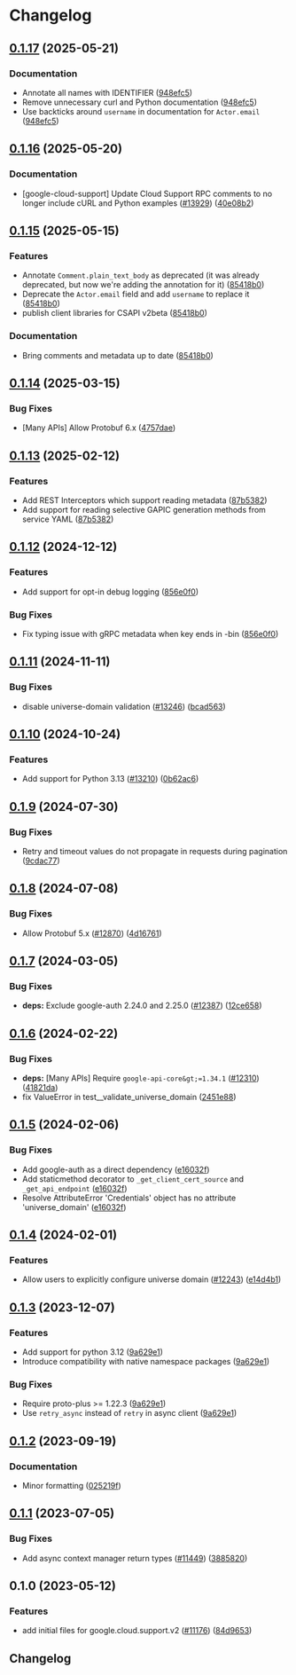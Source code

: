 # Changelog

## [0.1.17](https://github.com/googleapis/google-cloud-python/compare/google-cloud-support-v0.1.16...google-cloud-support-v0.1.17) (2025-05-21)


### Documentation

* Annotate all names with IDENTIFIER ([948efc5](https://github.com/googleapis/google-cloud-python/commit/948efc53b02593b76a8ba587944751e2ddb85bc8))
* Remove unnecessary curl and Python documentation ([948efc5](https://github.com/googleapis/google-cloud-python/commit/948efc53b02593b76a8ba587944751e2ddb85bc8))
* Use backticks around `username` in documentation for `Actor.email` ([948efc5](https://github.com/googleapis/google-cloud-python/commit/948efc53b02593b76a8ba587944751e2ddb85bc8))

## [0.1.16](https://github.com/googleapis/google-cloud-python/compare/google-cloud-support-v0.1.15...google-cloud-support-v0.1.16) (2025-05-20)


### Documentation

* [google-cloud-support] Update Cloud Support RPC comments to no longer include cURL and Python examples ([#13929](https://github.com/googleapis/google-cloud-python/issues/13929)) ([40e08b2](https://github.com/googleapis/google-cloud-python/commit/40e08b2bd92f7fbc256a6bf4c58d4b0549eb053a))

## [0.1.15](https://github.com/googleapis/google-cloud-python/compare/google-cloud-support-v0.1.14...google-cloud-support-v0.1.15) (2025-05-15)


### Features

* Annotate `Comment.plain_text_body` as deprecated (it was already deprecated, but now we're adding the annotation for it) ([85418b0](https://github.com/googleapis/google-cloud-python/commit/85418b093f0d5e06e809cbf52e63a46df8aa087c))
* Deprecate the `Actor.email` field and add `username` to replace it ([85418b0](https://github.com/googleapis/google-cloud-python/commit/85418b093f0d5e06e809cbf52e63a46df8aa087c))
* publish client libraries for CSAPI v2beta ([85418b0](https://github.com/googleapis/google-cloud-python/commit/85418b093f0d5e06e809cbf52e63a46df8aa087c))


### Documentation

* Bring comments and metadata up to date ([85418b0](https://github.com/googleapis/google-cloud-python/commit/85418b093f0d5e06e809cbf52e63a46df8aa087c))

## [0.1.14](https://github.com/googleapis/google-cloud-python/compare/google-cloud-support-v0.1.13...google-cloud-support-v0.1.14) (2025-03-15)


### Bug Fixes

* [Many APIs] Allow Protobuf 6.x ([4757dae](https://github.com/googleapis/google-cloud-python/commit/4757daede978618382ba46f4aa91bb9cfd9b937b))

## [0.1.13](https://github.com/googleapis/google-cloud-python/compare/google-cloud-support-v0.1.12...google-cloud-support-v0.1.13) (2025-02-12)


### Features

* Add REST Interceptors which support reading metadata ([87b5382](https://github.com/googleapis/google-cloud-python/commit/87b5382a05b7a0c9faeabaf3e2baa6f05c88bb8e))
* Add support for reading selective GAPIC generation methods from service YAML ([87b5382](https://github.com/googleapis/google-cloud-python/commit/87b5382a05b7a0c9faeabaf3e2baa6f05c88bb8e))

## [0.1.12](https://github.com/googleapis/google-cloud-python/compare/google-cloud-support-v0.1.11...google-cloud-support-v0.1.12) (2024-12-12)


### Features

* Add support for opt-in debug logging ([856e0f0](https://github.com/googleapis/google-cloud-python/commit/856e0f07bd5212d60ad64be4c16ac8fafd07850b))


### Bug Fixes

* Fix typing issue with gRPC metadata when key ends in -bin ([856e0f0](https://github.com/googleapis/google-cloud-python/commit/856e0f07bd5212d60ad64be4c16ac8fafd07850b))

## [0.1.11](https://github.com/googleapis/google-cloud-python/compare/google-cloud-support-v0.1.10...google-cloud-support-v0.1.11) (2024-11-11)


### Bug Fixes

* disable universe-domain validation  ([#13246](https://github.com/googleapis/google-cloud-python/issues/13246)) ([bcad563](https://github.com/googleapis/google-cloud-python/commit/bcad563acea541bb51f9fbd005f18e9f32e381f0))

## [0.1.10](https://github.com/googleapis/google-cloud-python/compare/google-cloud-support-v0.1.9...google-cloud-support-v0.1.10) (2024-10-24)


### Features

* Add support for Python 3.13 ([#13210](https://github.com/googleapis/google-cloud-python/issues/13210)) ([0b62ac6](https://github.com/googleapis/google-cloud-python/commit/0b62ac6aa99bd3259a088097630f2bd1f06825e6))

## [0.1.9](https://github.com/googleapis/google-cloud-python/compare/google-cloud-support-v0.1.8...google-cloud-support-v0.1.9) (2024-07-30)


### Bug Fixes

* Retry and timeout values do not propagate in requests during pagination ([9cdac77](https://github.com/googleapis/google-cloud-python/commit/9cdac77b20a8c9720aa668639e3ca6d1e759a2de))

## [0.1.8](https://github.com/googleapis/google-cloud-python/compare/google-cloud-support-v0.1.7...google-cloud-support-v0.1.8) (2024-07-08)


### Bug Fixes

* Allow Protobuf 5.x ([#12870](https://github.com/googleapis/google-cloud-python/issues/12870)) ([4d16761](https://github.com/googleapis/google-cloud-python/commit/4d16761640dd8e35410b3219b7d675d7668d2f88))

## [0.1.7](https://github.com/googleapis/google-cloud-python/compare/google-cloud-support-v0.1.6...google-cloud-support-v0.1.7) (2024-03-05)


### Bug Fixes

* **deps:** Exclude google-auth 2.24.0 and 2.25.0 ([#12387](https://github.com/googleapis/google-cloud-python/issues/12387)) ([12ce658](https://github.com/googleapis/google-cloud-python/commit/12ce658210f148eb93d9ff501568fb6f88e77f18))

## [0.1.6](https://github.com/googleapis/google-cloud-python/compare/google-cloud-support-v0.1.5...google-cloud-support-v0.1.6) (2024-02-22)


### Bug Fixes

* **deps:** [Many APIs] Require `google-api-core&gt;=1.34.1` ([#12310](https://github.com/googleapis/google-cloud-python/issues/12310)) ([41821da](https://github.com/googleapis/google-cloud-python/commit/41821da1fe08cc2aeeefc8c8f516023e4b0d0700))
* fix ValueError in test__validate_universe_domain ([2451e88](https://github.com/googleapis/google-cloud-python/commit/2451e88f302bc582b3f6d01a6ec6aceba7646252))

## [0.1.5](https://github.com/googleapis/google-cloud-python/compare/google-cloud-support-v0.1.4...google-cloud-support-v0.1.5) (2024-02-06)


### Bug Fixes

* Add google-auth as a direct dependency ([e16032f](https://github.com/googleapis/google-cloud-python/commit/e16032ffe9b15dfd008b51f046dbb10211356998))
* Add staticmethod decorator to `_get_client_cert_source` and `_get_api_endpoint` ([e16032f](https://github.com/googleapis/google-cloud-python/commit/e16032ffe9b15dfd008b51f046dbb10211356998))
* Resolve AttributeError 'Credentials' object has no attribute 'universe_domain' ([e16032f](https://github.com/googleapis/google-cloud-python/commit/e16032ffe9b15dfd008b51f046dbb10211356998))

## [0.1.4](https://github.com/googleapis/google-cloud-python/compare/google-cloud-support-v0.1.3...google-cloud-support-v0.1.4) (2024-02-01)


### Features

* Allow users to explicitly configure universe domain ([#12243](https://github.com/googleapis/google-cloud-python/issues/12243)) ([e14d4b1](https://github.com/googleapis/google-cloud-python/commit/e14d4b13a883876a420c498a044dc34ea5122629))

## [0.1.3](https://github.com/googleapis/google-cloud-python/compare/google-cloud-support-v0.1.2...google-cloud-support-v0.1.3) (2023-12-07)


### Features

* Add support for python 3.12 ([9a629e1](https://github.com/googleapis/google-cloud-python/commit/9a629e1c9f7858f55c82ac21e60f22acf781db15))
* Introduce compatibility with native namespace packages ([9a629e1](https://github.com/googleapis/google-cloud-python/commit/9a629e1c9f7858f55c82ac21e60f22acf781db15))


### Bug Fixes

* Require proto-plus &gt;= 1.22.3 ([9a629e1](https://github.com/googleapis/google-cloud-python/commit/9a629e1c9f7858f55c82ac21e60f22acf781db15))
* Use `retry_async` instead of `retry` in async client ([9a629e1](https://github.com/googleapis/google-cloud-python/commit/9a629e1c9f7858f55c82ac21e60f22acf781db15))

## [0.1.2](https://github.com/googleapis/google-cloud-python/compare/google-cloud-support-v0.1.1...google-cloud-support-v0.1.2) (2023-09-19)


### Documentation

* Minor formatting ([025219f](https://github.com/googleapis/google-cloud-python/commit/025219f5c04803651e20eae4c0186b87608f4db4))

## [0.1.1](https://github.com/googleapis/google-cloud-python/compare/google-cloud-support-v0.1.0...google-cloud-support-v0.1.1) (2023-07-05)


### Bug Fixes

* Add async context manager return types ([#11449](https://github.com/googleapis/google-cloud-python/issues/11449)) ([3885820](https://github.com/googleapis/google-cloud-python/commit/388582082828e22a517c4f794901ee5dcbc31bd9))

## 0.1.0 (2023-05-12)


### Features

* add initial files for google.cloud.support.v2 ([#11176](https://github.com/googleapis/google-cloud-python/issues/11176)) ([84d9653](https://github.com/googleapis/google-cloud-python/commit/84d9653eb3fb4c22c039934a94e39d19b8c8705c))

## Changelog
